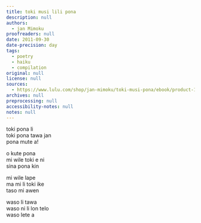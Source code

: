 ```yaml
---
title: toki musi lili pona
description: null
authors:
  - jan Mimoku
proofreaders: null
date: 2011-09-30
date-precision: day
tags:
  - poetry
  - haiku
  - compilation
original: null
license: null
sources:
  - https://www.lulu.com/shop/jan-mimoku/toki-musi-pona/ebook/product-17470545.html
archives: null
preprocessing: null
accessibility-notes: null
notes: null
---
```


toki pona li  
toki pona tawa jan  
pona mute a!

o kute pona  
mi wile toki e ni  
sina pona kin

mi wile lape  
ma mi li toki ike  
taso mi awen

waso li tawa  
waso ni li lon telo  
waso lete a
